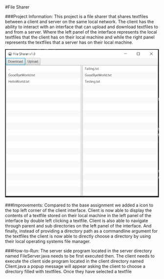 #File Sharer

###Project Information:
This project is a file sharer that shares textfiles between a client and server
on the same local network. The client has the ability to interact with an interface 
that can upload and download textfiles to and from a server. Where the left panel
of the interface represents the local textfiles that the client has on their
local machine and while the right panel represents the textfiles that a server has
on their local machine.

![](Images/interface.png)

###Improvements:
Compared to the base assignment we added a icon to the top left corner of the client interface.
Client is now able to display the contents of a textfile stored on their local machine in the 
left panel of the interface by double left clicking a textfile. Client is also able to navigate
through parent and sub directories on the left panel of the interface. And finally, instead of
providing a directory path as a commandline argument for the textfiles the client is now able 
to directly choose a directory by using their local operating systems file manager.

###How-to-Run:
The server side program located in the server directory named FileServer.java
needs to be first executed then. The client needs to execute the client side program
located in the client directory named Client.java a popup message will appear asking
the client to choose a directory filled with textfiles. Once they have selected a textfile